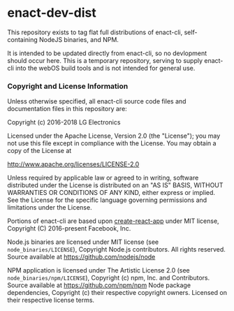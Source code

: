 # enact-dev-dist

This repository exists to tag flat full distributions of enact-cli, self-containing NodeJS binaries, and NPM.

It is intended to be updated directly from enact-cli, so no devlopment should occur here. This is a temporary repository, serving to supply enact-cli into the webOS build tools and is not intended for general use.


### Copyright and License Information

Unless otherwise specified, all enact-cli source code files and documentation files in this repository are:

Copyright (c) 2016-2018 LG Electronics

Licensed under the Apache License, Version 2.0 (the "License"); you may not use this file except in compliance with the License. You may obtain a copy of the License at

http://www.apache.org/licenses/LICENSE-2.0

Unless required by applicable law or agreed to in writing, software distributed under the License is distributed on an "AS IS" BASIS, WITHOUT WARRANTIES OR CONDITIONS OF ANY KIND, either express or implied. See the License for the specific language governing permissions and limitations under the License.

Portions of enact-cli are based upon [create-react-app](https://github.com/facebookincubator/create-react-app) under MIT license, Copyright (C) 2016-present Facebook, Inc.

Node.js binaries are licensed under MIT license (see `node_binaries/LICENSE`), Copyright Node.js contributors. All rights reserved. Source available at https://github.com/nodejs/node

NPM application is licensed under The Artistic License 2.0 (see `node_binaries/npm/LICENSE`), Copyright (c) npm, Inc. and Contributors. Source available at https://github.com/npm/npm
Node package dependencies, Copyright (c) their respective copyright owners. Licensed on their respective license terms.